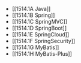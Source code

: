 
- [[1514.1A Java]]
- [[1514.1B Spring]]
- [[1514.1C SpringMVC]]
- [[1514.1D SpringBoot]]
- [[1514.1E SpringCloud]]
- [[1514.1F SpringSecurity]]
- [[1514.1G MyBatis]]
- [[1514.1H MyBatis-Plus]]
